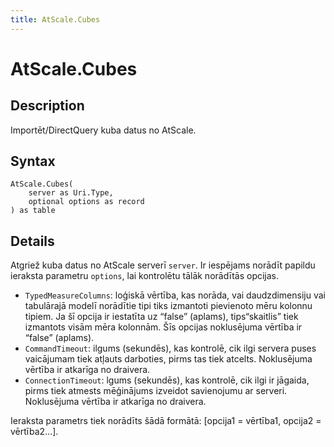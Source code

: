 ```yaml
---
title: AtScale.Cubes
---
```


# AtScale.Cubes


## Description

Importēt/DirectQuery kuba datus no AtScale.


## Syntax

```powerquery
AtScale.Cubes(
    server as Uri.Type,
    optional options as record
) as table
```


## Details

Atgriež kuba datus no AtScale serverī <code>server</code>. Ir iespējams norādīt papildu ieraksta parametru <code>options</code>, lai kontrolētu tālāk norādītās opcijas.<ul>        <li><code>TypedMeasureColumns</code>: loģiskā vērtība, kas norāda, vai daudzdimensiju vai tabulārajā modelī norādītie tipi tiks izmantoti pievienoto mēru kolonnu tipiem. Ja šī opcija ir iestatīta uz “false” (aplams), tips“skaitlis” tiek izmantots visām mēra kolonnām. Šīs opcijas noklusējuma vērtība ir “false” (aplams).</li>        <li><code>CommandTimeout</code>: ilgums (sekundēs), kas kontrolē, cik ilgi servera puses vaicājumam tiek atļauts darboties, pirms tas tiek atcelts. Noklusējuma vērtība ir atkarīga no draivera. </li>        <li><code>ConnectionTimeout</code>: lgums (sekundēs), kas kontrolē, cik ilgi ir jāgaida, pirms tiek atmests mēģinājums izveidot savienojumu ar serveri. Noklusējuma vērtība ir atkarīga no draivera. </li></ul>Ieraksta parametrs tiek norādīts šādā formātā: [opcija1 = vērtība1, opcija2 = vērtība2...].


